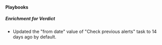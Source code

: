 
#### Playbooks

##### Enrichment for Verdict

- Updated the "from date" value of "Check previous alerts" task to 14 days ago by default.
